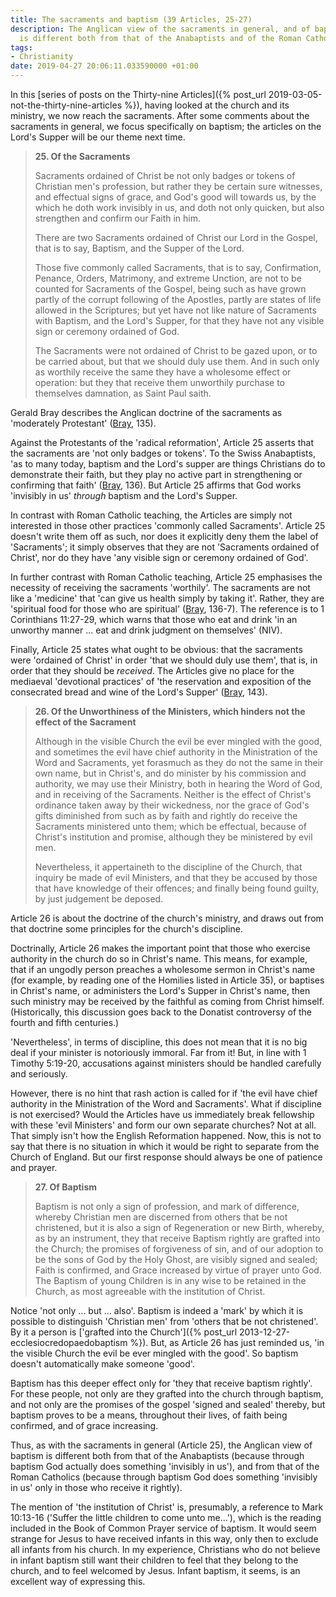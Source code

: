 ```yaml
---
title: The sacraments and baptism (39 Articles, 25-27)
description: The Anglican view of the sacraments in general, and of baptism in particular,
  is different both from that of the Anabaptists and of the Roman Catholics.
tags:
- Christianity
date: 2019-04-27 20:06:11.033590000 +01:00
---
```

In this [series of posts on the Thirty-nine Articles]({% post_url 2019-03-05-not-the-thirty-nine-articles %}), having looked at the church and its ministry, we now reach the sacraments. After some comments about the sacraments in general, we focus specifically on baptism; the articles on the Lord's Supper will be our theme next time.

> **25. Of the Sacraments**
>
> Sacraments ordained of Christ be not only badges or tokens of Christian men's profession, but rather they be certain sure witnesses, and effectual signs of grace, and God's good will towards us, by the which he doth work invisibly in us, and doth not only quicken, but also strengthen and confirm our Faith in him.
>
> There are two Sacraments ordained of Christ our Lord in the Gospel, that is to say, Baptism, and the Supper of the Lord.
>
> Those five commonly called Sacraments, that is to say, Confirmation, Penance, Orders, Matrimony, and extreme Unction, are not to be counted for Sacraments of the Gospel, being such as have grown partly of the corrupt following of the Apostles, partly are states of life allowed in the Scriptures; but yet have not like nature of Sacraments with Baptism, and the Lord's Supper, for that they have not any visible sign or ceremony ordained of God.
>
> The Sacraments were not ordained of Christ to be gazed upon, or to be carried about, but that we should duly use them. And in such only as worthily receive the same they have a wholesome effect or operation: but they that receive them unworthily purchase to themselves damnation, as Saint Paul saith.

Gerald Bray describes the Anglican doctrine of the sacraments as 'moderately Protestant' ([Bray][], 135).

Against the Protestants of the 'radical reformation', Article 25 asserts that the sacraments are 'not only badges or tokens'. To the Swiss Anabaptists, 'as to many today, baptism and the Lord's supper are things Christians do to demonstrate their faith, but they play no active part in strengthening or confirming that faith' ([Bray][], 136). But Article 25 affirms that God works 'invisibly in us' _through_ baptism and the Lord's Supper.

In contrast with Roman Catholic teaching, the Articles are simply not interested in those other practices 'commonly called Sacraments'. Article 25 doesn't write them off as such, nor does it explicitly deny them the label of 'Sacraments'; it simply observes that they are not 'Sacraments ordained of Christ', nor do they have 'any visible sign or ceremony ordained of God'.

In further contrast with Roman Catholic teaching, Article 25 emphasises the necessity of receiving the sacraments 'worthily'. The sacraments are not like a 'medicine' that 'can give us health simply by taking it'. Rather, they are 'spiritual food for those who are spiritual' ([Bray][], 136-7). The reference is to 1 Corinthians 11:27-29, which warns that those who eat and drink 'in an unworthy manner ... eat and drink judgment on themselves' (NIV).

Finally, Article 25 states what ought to be obvious: that the sacraments were 'ordained of Christ' in order 'that we should duly use them', that is, in order that they should be _received_. The Articles give no place for the mediaeval 'devotional practices' of 'the reservation and exposition of the consecrated bread and wine of the Lord's Supper' ([Bray][], 143).

> **26. Of the Unworthiness of the Ministers, which hinders not the effect of the Sacrament**
>
> Although in the visible Church the evil be ever mingled with the good, and sometimes the evil have chief authority in the Ministration of the Word and Sacraments, yet forasmuch as they do not the same in their own name, but in Christ's, and do minister by his commission and authority, we may use their Ministry, both in hearing the Word of God, and in receiving of the Sacraments. Neither is the effect of Christ's ordinance taken away by their wickedness, nor the grace of God's gifts diminished from such as by faith and rightly do receive the Sacraments ministered unto them; which be effectual, because of Christ's institution and promise, although they be ministered by evil men.
>
> Nevertheless, it appertaineth to the discipline of the Church, that inquiry be made of evil Ministers, and that they be accused by those that have knowledge of their offences; and finally being found guilty, by just judgement be deposed.

Article 26 is about the doctrine of the church's ministry, and draws out from that doctrine some principles for the church's discipline.

Doctrinally, Article 26 makes the important point that those who exercise authority in the church do so in Christ's name. This means, for example, that if an ungodly person preaches a wholesome sermon in Christ's name (for example, by reading one of the Homilies listed in Article 35), or baptises in Christ's name, or administers the Lord's Supper in Christ's name, then such ministry may be received by the faithful as coming from Christ himself. (Historically, this discussion goes back to the Donatist controversy of the fourth and fifth centuries.)

'Nevertheless', in terms of discipline, this does not mean that it is no big deal if your minister is notoriously immoral. Far from it! But, in line with 1 Timothy 5:19-20, accusations against ministers should be handled carefully and seriously.

However, there is no hint that rash action is called for if 'the evil have chief authority in the Ministration of the Word and Sacraments'. What if discipline is not exercised? Would the Articles have us immediately break fellowship with these 'evil Ministers' and form our own separate churches? Not at all. That simply isn't how the English Reformation happened. Now, this is not to say that there is no situation in which it would be right to separate from the Church of England. But our first response should always be one of patience and prayer.

> **27. Of Baptism**
>
> Baptism is not only a sign of profession, and mark of difference, whereby Christian men are discerned from others that be not christened, but it is also a sign of Regeneration or new Birth, whereby, as by an instrument, they that receive Baptism rightly are grafted into the Church; the promises of forgiveness of sin, and of our adoption to be the sons of God by the Holy Ghost, are visibly signed and sealed; Faith is confirmed, and Grace increased by virtue of prayer unto God. The Baptism of young Children is in any wise to be retained in the Church, as most agreeable with the institution of Christ.

Notice 'not only ... but ... also'. Baptism is indeed a 'mark' by which it is possible to distinguish 'Christian men' from 'others that be not christened'. By it a person is ['grafted into the Church']({% post_url 2013-12-27-ecclesiocredopaedobaptism %}). But, as Article 26 has just reminded us, 'in the visible Church the evil be ever mingled with the good'. So baptism doesn't automatically make someone 'good'.

Baptism has this deeper effect only for 'they that receive baptism rightly'. For these people, not only are they grafted into the church through baptism, and not only are the promises of the gospel 'signed and sealed' thereby, but baptism proves to be a means, throughout their lives, of faith being confirmed, and of grace increasing.

Thus, as with the sacraments in general (Article 25), the Anglican view of baptism is different both from that of the Anabaptists (because through baptism God actually does something 'invisibly in us'), and from that of the Roman Catholics (because through baptism God does something 'invisibly in us' only in those who receive it rightly).

The mention of 'the institution of Christ' is, presumably, a reference to Mark 10:13-16 ('Suffer the little children to come unto me...'), which is the reading included in the Book of Common Prayer service of baptism. It would seem strange for Jesus to have received infants in this way, only then to exclude all infants from his church. In my experience, Christians who do not believe in infant baptism still want their children to feel that they belong to the church, and to feel welcomed by Jesus. Infant baptism, it seems, is an excellent way of expressing this.

[Bray]: https://www.latimertrust.org/product-page/the-faith-we-confess
